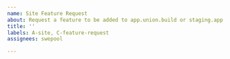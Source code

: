 ```yaml
---
name: Site Feature Request
about: Request a feature to be added to app.union.build or staging.app.union.build (NOT union.build)
title: ''
labels: A-site, C-feature-request
assignees: swepool

---
```



